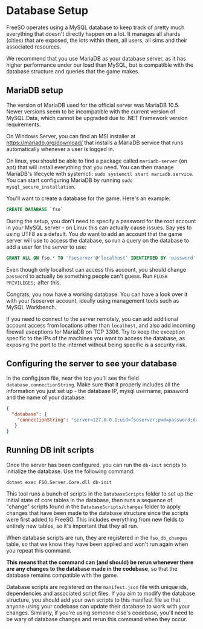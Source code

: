 # Database Setup

FreeSO operates using a MySQL database to keep track of pretty much everything that doesn't directly happen on a lot. It manages all shards (cities) that are exposed, the lots within them, all users, all sims and their associated resources.

We recommend that you use MariaDB as your database server, as it has higher performance under our load than MySQL, but is compatible with the database structure and queries that the game makes.

## MariaDB setup

The version of MariaDB used for the official server was MariaDB 10.5. Newer versions seem to be incompatible with the current version of MySQL.Data, which cannot be upgraded due to .NET Framework version requirements.

On Windows Server, you can find an MSI installer at https://mariadb.org/download/ that installs a MariaDB service that runs automatically whenever a user is logged in.

On linux, you should be able to find a package called `mariadb-server` (on apt) that will install everything that you need. You can then manage MariaDB's lifecycle with systemctl: `sudo systemctl start mariadb.service`. You can start configuring MariaDB by running `sudo mysql_secure_installation`.

You'll want to create a database for the game. Here's an example:

```sql
CREATE DATABASE `fso`
```

During the setup, you don't need to specify a password for the root account in your MySQL server - on Linux this can actually cause issues. Say yes to using UTF8 as a default. You _do_ want to add an account that the game server will use to access the database, so run a query on the database to add a user for the server to use:

```sql
GRANT ALL ON fso.* TO 'fsoserver'@'localhost' IDENTIFIED BY 'password' WITH GRANT OPTION;
```

Even though only localhost can access this account, you should change `password` to actually be something people can't guess. Run `FLUSH PRIVILEGES;` after this.

Congrats, you now have a working database. You can have a look over it with your fsoserver account, ideally using management tools such as MySQL Workbench.

If you need to connect to the server remotely, you can add additional account access from locations other than `localhost`, and also add incoming firewall exceptions for MariaDB on TCP 3306. Try to keep the exception specific to the IPs of the machines you want to access the database, as exposing the port to the internet without being specific is a security risk.

## Configuring the server to see your database

In the config.json file, near the top you'll see the field `database.connectionString`. Make sure that it properly includes all the information you just set up - the database IP, mysql username, password and the name of your database:

```json
{
  "database": {
	"connectionString": "server=127.0.0.1;uid=fsoserver;pwd=password;database=fso;"
   }
}
```

## Running DB init scripts

Once the server has been configured, you can run the `db-init` scripts to initialize the database. Use the following command:

`dotnet exec FSO.Server.Core.dll db-init`

This tool runs a bunch of scripts in the `DatabaseScripts` folder to set up the initial state of core tables in the database, then runs a sequence of "change" scripts found in the `DatabaseScripts/changes` folder to apply changes that have been made to the database structure since the scripts were first added to FreeSO. This includes everything from new fields to entirely new tables, so it's important that they all run.

When database scripts are run, they are registered in the `fso_db_changes` table, so that we know they have been applied and won't run again when you repeat this command. 

**This means that the command can (and should) be rerun whenever there are any changes to the database made in the codebase**, so that the database remains compatible with the game.

Database scripts are registered on the `manifest.json` file with unique ids, dependencies and associated script files. If you aim to modify the database structure, you should add your own scripts to this manifest file so that anyone using your codebase can update their database to work with your changes. Similarly, if you're using someone else's codebase, you'll need to be wary of database changes and rerun this command when they occur.
